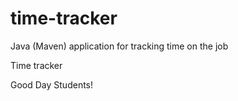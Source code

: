 # time-tracker
Java (Maven) application for tracking time on the job

Time tracker

Good Day Students! 
